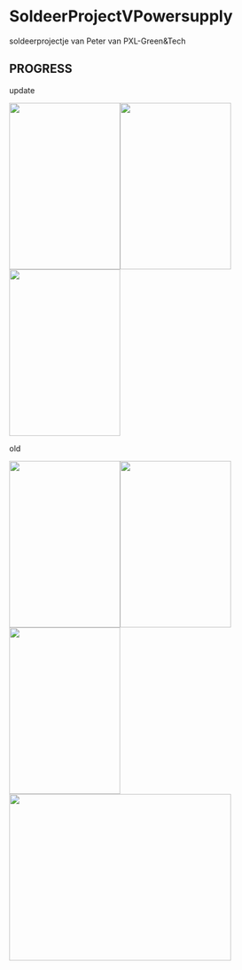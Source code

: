 # SoldeerProjectVPowersupply
soldeerprojectje van Peter van PXL-Green&amp;Tech

## PROGRESS

update


<img src="https://user-images.githubusercontent.com/79915408/216780288-c7c40652-e48b-4035-a2fc-22480e1c133a.jpg" width="200" height="300" /><img src="https://user-images.githubusercontent.com/79915408/216780296-0f805722-faea-425b-bf8f-66fcc0c1eb68.jpg" width="200" height="300" /><img src="https://user-images.githubusercontent.com/79915408/216780310-f8936921-a94b-4248-b1ad-62024e9495d9.jpg" width="200" height="300" />


old


<img src="https://user-images.githubusercontent.com/79915408/212538925-44ad7177-7b7c-4fc8-8823-9861a7eb2ff0.jpg" width="200" height="300" /><img src="https://user-images.githubusercontent.com/79915408/212539047-e8e287ec-c606-4205-ba7e-0bf4059a5971.jpg" width="200" height="300" /><img src="https://user-images.githubusercontent.com/79915408/212539085-a25dbaab-8a73-413f-8f17-8c0f49164427.jpg" width="200" height="300" /><img src="https://user-images.githubusercontent.com/79915408/212539113-d4e4ac90-124a-47fb-9ef4-fec72f419b64.jpg" width="400" height="300" />




